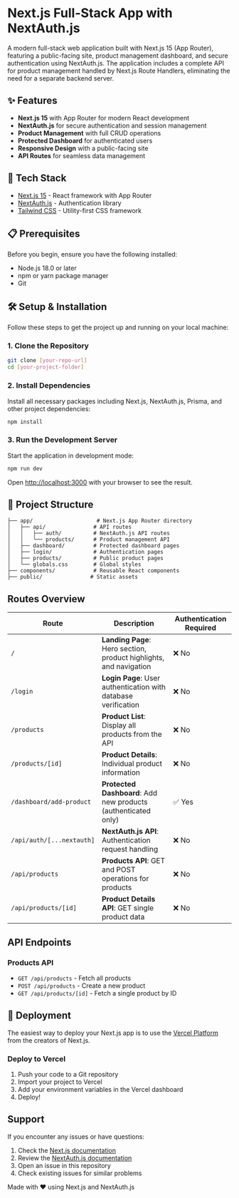 # Next.js Full-Stack App with NextAuth.js

A modern full-stack web application built with Next.js 15 (App Router), featuring a public-facing site, product management dashboard, and secure authentication using NextAuth.js. The application includes a complete API for product management handled by Next.js Route Handlers, eliminating the need for a separate backend server.

## ✨ Features

- **Next.js 15** with App Router for modern React development
- **NextAuth.js** for secure authentication and session management
- **Product Management** with full CRUD operations
- **Protected Dashboard** for authenticated users
- **Responsive Design** with a public-facing site
- **API Routes** for seamless data management

## 🚀 Tech Stack

- [Next.js 15](https://nextjs.org/) - React framework with App Router
- [NextAuth.js](https://next-auth.js.org/) - Authentication library
- [Tailwind CSS](https://tailwindcss.com/) - Utility-first CSS framework

## 📋 Prerequisites

Before you begin, ensure you have the following installed:

- Node.js 18.0 or later
- npm or yarn package manager
- Git

## 🛠️ Setup & Installation

Follow these steps to get the project up and running on your local machine:

### 1. Clone the Repository

```bash
git clone [your-repo-url]
cd [your-project-folder]
```

### 2. Install Dependencies

Install all necessary packages including Next.js, NextAuth.js, Prisma, and other project dependencies:

```bash
npm install
```

### 3. Run the Development Server

Start the application in development mode:

```bash
npm run dev
```

Open [http://localhost:3000](http://localhost:3000) with your browser to see the result.

## 📁 Project Structure

```
├── app/                    # Next.js App Router directory
│   ├── api/               # API routes
│   │   ├── auth/          # NextAuth.js API routes
│   │   └── products/      # Product management API
│   ├── dashboard/         # Protected dashboard pages
│   ├── login/             # Authentication pages
│   ├── products/          # Public product pages
│   └── globals.css        # Global styles
├── components/            # Reusable React components
├── public/               # Static assets

```

## Routes Overview

| Route                     | Description                                                        | Authentication Required |
| ------------------------- | ------------------------------------------------------------------ | ----------------------- |
| `/`                       | **Landing Page**: Hero section, product highlights, and navigation | ❌ No                   |
| `/login`                  | **Login Page**: User authentication with database verification     | ❌ No                   |
| `/products`               | **Product List**: Display all products from the API                | ❌ No                   |
| `/products/[id]`          | **Product Details**: Individual product information                | ❌ No                   |
| `/dashboard/add-product`  | **Protected Dashboard**: Add new products (authenticated only)     | ✅ Yes                  |
| `/api/auth/[...nextauth]` | **NextAuth.js API**: Authentication request handling               | ❌ No                   |
| `/api/products`           | **Products API**: GET and POST operations for products             | ❌ No                   |
| `/api/products/[id]`      | **Product Details API**: GET single product data                   | ❌ No                   |

## API Endpoints

### Products API

- `GET /api/products` - Fetch all products
- `POST /api/products` - Create a new product
- `GET /api/products/[id]` - Fetch a single product by ID

## 🚀 Deployment

The easiest way to deploy your Next.js app is to use the [Vercel Platform](https://vercel.com/new?utm_medium=default-template&filter=next.js&utm_source=create-next-app&utm_campaign=create-next-app-readme) from the creators of Next.js.

### Deploy to Vercel

1. Push your code to a Git repository
2. Import your project to Vercel
3. Add your environment variables in the Vercel dashboard
4. Deploy!

## Support

If you encounter any issues or have questions:

1. Check the [Next.js documentation](https://nextjs.org/docs)
2. Review the [NextAuth.js documentation](https://next-auth.js.org/)
3. Open an issue in this repository
4. Check existing issues for similar problems

Made with ❤️ using Next.js and NextAuth.js
